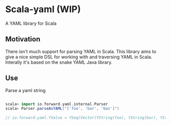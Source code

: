 # Scala-yaml (WIP)

A YAML library for Scala

## Motivation

There isn't much support for parsing YAML in Scala. This library aims to give a nice simple DSL for working with and
traversing YAML in Scala. Interally it's based on the snake YAML Java library.

## Use

Parse a yaml string

```scala

scala> import io.forward.yaml.internal.Parser
scala> Parser.parseAsYAML("['foo', 'bar', 'baz']")

// io.forward.yaml.YValue = YSeq(Vector(YString(foo), YString(bar), YString(baz)))

```
